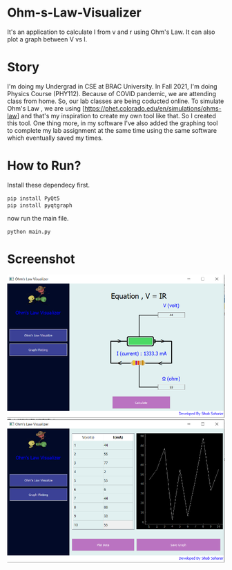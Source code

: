 # Ohm-s-Law-Visualizer
It's an application to calculate I from v and r using Ohm's Law. It can also plot a graph between V vs I. 

# Story
I'm doing my Undergrad in CSE at BRAC University. In Fall 2021, I'm doing Physics Course (PHY112). Because of COVID pandemic, we are attending class from home. So, our lab classes are being coducted online. To simulate Ohm's Law , we are using [https://phet.colorado.edu/en/simulations/ohms-law] and that's my inspiration to create my own tool like that. So I created this tool. One thing more, in my software I've also added the graphing tool to complete my lab assignment at the same time using the same software which eventually saved my times. 

# How to Run?
Install these dependecy first. 
```
pip install PyQt5
pip install pyqtgraph
```
now run the main file.
```
python main.py
```

# Screenshot
<img src="ss/1.png">
<img src="ss/2.png">
